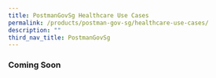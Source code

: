 ```yaml
---
title: PostmanGovSg Healthcare Use Cases
permalink: /products/postman-gov-sg/healthcare-use-cases/
description: ""
third_nav_title: PostmanGovSg
---
```





### **Coming Soon**